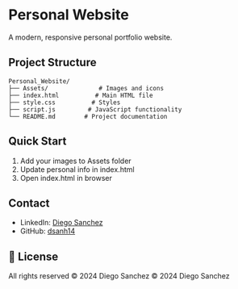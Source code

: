 # Personal Website

A modern, responsive personal portfolio website.

## Project Structure
```
Personal_Website/
├── Assets/              # Images and icons
├── index.html          # Main HTML file
├── style.css          # Styles
├── script.js         # JavaScript functionality
└── README.md        # Project documentation
```

## Quick Start
1. Add your images to Assets folder
2. Update personal info in index.html
3. Open index.html in browser

## Contact
- LinkedIn: [Diego Sanchez](https://www.linkedin.com/in/dsanh14)
- GitHub: [dsanh14](https://github.com/dsanh14)

## 📄 License

All rights reserved © 2024 Diego Sanchez
© 2024 Diego Sanchez